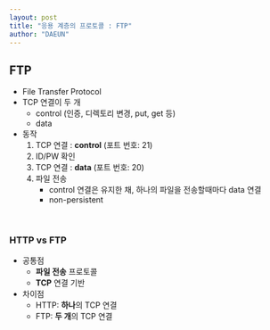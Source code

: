 ```yaml
---
layout: post
title: "응용 계층의 프로토콜 : FTP"
author: "DAEUN"
---
```


## FTP

- File Transfer Protocol
- TCP 연결이 두 개
    - control (인증, 디렉토리 변경, put, get 등)
    - data
- 동작
    1. TCP 연결 : **control** (포트 번호: 21)
    2. ID/PW 확인
    3. TCP 연결 : **data** (포트 번호: 20)
    4. 파일 전송
        - control 연결은 유지한 채, 하나의 파일을 전송할때마다 data 연결
        - non-persistent

<br>

### HTTP vs FTP

- 공통점
    - **파일 전송** 프로토콜
    - **TCP** 연결 기반
- 차이점
    - HTTP: **하나**의 TCP 연결
    - FTP: **두 개**의 TCP 연결
